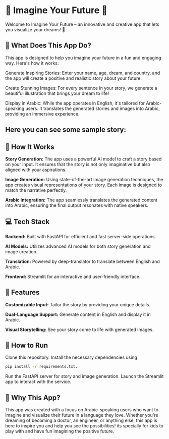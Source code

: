 # 🌟 Imagine Your Future 🌟

Welcome to Imagine Your Future – an innovative and creative app that lets you visualize your dreams! 🎉

## 🚀 What Does This App Do?

This app is designed to help you imagine your future in a fun and engaging way. Here's how it works:

Generate Inspiring Stories: Enter your name, age, dream, and country, and the app will create a positive and realistic story about your future.

Create Stunning Images: For every sentence in your story, we generate a beautiful illustration that brings your dream to life!

Display in Arabic: While the app operates in English, it's tailored for Arabic-speaking users. It translates the generated stories and images into Arabic, providing an immersive experience.

## Here you can see some sample story:



## 🎨 How It Works

**Story Generation:** The app uses a powerful AI model to craft a story based on your input. It ensures that the story is not only imaginative but also aligned with your aspirations.

**Image Generation:** Using state-of-the-art image generation techniques, the app creates visual representations of your story. Each image is designed to match the narrative perfectly.

**Arabic Integration:** The app seamlessly translates the generated content into Arabic, ensuring the final output resonates with native speakers.

## 💻 Tech Stack

**Backend:** Built with FastAPI for efficient and fast server-side operations.

**AI Models:** Utilizes advanced AI models for both story generation and image creation.

**Translation:** Powered by deep-translator to translate between English and Arabic.

**Frontend:** Streamlit for an interactive and user-friendly interface.

## 🎉 Features
**Customizable Input:** Tailor the story by providing your unique details.

**Dual-Language Support:** Generate content in English and display it in Arabic.

**Visual Storytelling:** See your story come to life with generated images.

## 📜 How to Run

Clone this repository.
Install the necessary dependencies using 
```sh
pip install -r requirements.txt.
```
Run the FastAPI server for story and image generation.
Launch the Streamlit app to interact with the service.

## 🎈 Why This App?
This app was created with a focus on Arabic-speaking users who want to imagine and visualize their future in a language they love. Whether you're dreaming of becoming a doctor, an engineer, or anything else, this app is here to inspire you and help you see the possibilities! its specially for kids to play with and have fun imagining the positive future.
